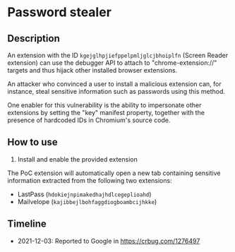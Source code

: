 # Password stealer

## Description
An extension with the ID `kgejglhpjiefppelpmljglcjbhoiplfn` (Screen Reader
extension) can use the debugger API to attach to "chrome-extension://" targets
and thus hijack other installed browser extensions.

An attacker who convinced a user to install a malicious extension can, for
instance, steal sensitive information such as passwords using this method.

One enabler for this vulnerability is the ability to impersonate other
extensions by setting the "key" manifest property, together with the
presence of hardcoded IDs in Chromium's source code.

## How to use
1. Install and enable the provided extension

The PoC extension will automatically open a new tab containing sensitive
information extracted from the following two extensions:
- LastPass (`hdokiejnpimakedhajhdlcegeplioahd`)
- Mailvelope (`kajibbejlbohfaggdiogboambcijhkke`)

## Timeline
- 2021-12-03: Reported to Google in https://crbug.com/1276497
